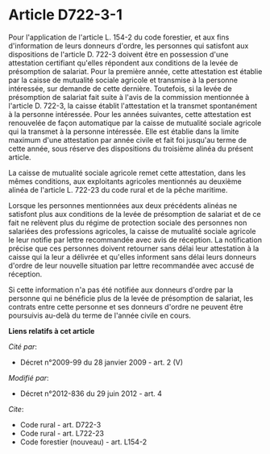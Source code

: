 # Article D722-3-1

Pour l'application de l'article L. 154-2 du code forestier, et aux fins d'information de leurs donneurs d'ordre, les
personnes qui satisfont aux dispositions de l'article D. 722-3 doivent être en possession d'une attestation certifiant
qu'elles répondent aux conditions de la levée de présomption de salariat. Pour la première année, cette attestation est
établie par la caisse de mutualité sociale agricole et transmise à la personne intéressée, sur demande de cette dernière.
Toutefois, si la levée de présomption de salariat fait suite à l'avis de la commission mentionnée à l'article D. 722-3, la
caisse établit l'attestation et la transmet spontanément à la personne intéressée. Pour les années suivantes, cette
attestation est renouvelée de façon automatique par la caisse de mutualité sociale agricole qui la transmet à la personne
intéressée. Elle est établie dans la limite maximum d'une attestation par année civile et fait foi jusqu'au terme de cette
année, sous réserve des dispositions du troisième alinéa du présent article. 

La caisse de mutualité sociale agricole remet cette attestation, dans les mêmes conditions, aux exploitants agricoles
mentionnés au deuxième alinéa de l'article L. 722-23 du code rural et de la pêche maritime. 

Lorsque les personnes mentionnées aux deux précédents alinéas ne satisfont plus aux conditions de la levée de présomption de
salariat et de ce fait ne relèvent plus du régime de protection sociale des personnes non salariées des professions
agricoles, la caisse de mutualité sociale agricole le leur notifie par lettre recommandée avec avis de réception. La
notification précise que ces personnes doivent retourner sans délai leur attestation à la caisse qui la leur a délivrée et
qu'elles informent sans délai leurs donneurs d'ordre de leur nouvelle situation par lettre recommandée avec accusé de
réception. 

Si cette information n'a pas été notifiée aux donneurs d'ordre par la personne qui ne bénéficie plus de la levée de
présomption de salariat, les contrats entre cette personne et ses donneurs d'ordre ne peuvent être poursuivis au-delà du
terme de l'année civile en cours.

**Liens relatifs à cet article**

_Cité par_:

  - Décret n°2009-99 du 28 janvier 2009 - art. 2 (V)

_Modifié par_:

  - Décret n°2012-836 du 29 juin 2012 - art. 4

_Cite_:

  - Code rural - art. D722-3
  - Code rural - art. L722-23
  - Code forestier (nouveau) - art. L154-2
